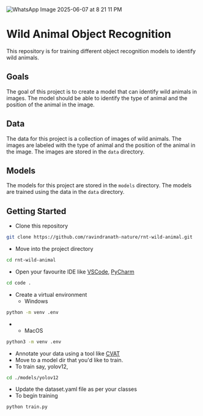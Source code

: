 ![WhatsApp Image 2025-06-07 at 8 21 11 PM](https://github.com/user-attachments/assets/0e7bc080-694f-46ce-89ef-9b8268d8ce62)

# Wild Animal Object Recognition

This repository is for training different object recognition models to identify wild animals.

## Goals

The goal of this project is to create a model that can identify wild animals in images. The model should be able to identify the type of animal and the position of the animal in the image.

## Data

The data for this project is a collection of images of wild animals. The images are labeled with the type of animal and the position of the animal in the image. The images are stored in the `data` directory.

## Models

The models for this project are stored in the `models` directory. The models are trained using the data in the `data` directory.

## Getting Started

- Clone this repository

```bash
git clone https://github.com/ravindranath-nature/rnt-wild-animal.git
```

- Move into the project directory

```bash
cd rnt-wild-animal
```

- Open your favourite IDE like [VSCode](https://code.visualstudio.com/), [PyCharm](https://www.jetbrains.com/pycharm/)

```bash
cd code .
```

- Create a virtual environment
  - Windows

```bash
python -m venv .env
```

- - MacOS

```bash
python3 -m venv .env
```

- Annotate your data using a tool like [CVAT](https://github.com/cvat-ai/cvat)
- Move to a model dir that you'd like to train.
- To train say, yolov12,

```bash
cd ./models/yolov12
```

- Update the dataset.yaml file as per your classes
- To begin training

```bash
python train.py
```
